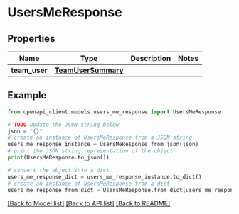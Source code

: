 # UsersMeResponse


## Properties

Name | Type | Description | Notes
------------ | ------------- | ------------- | -------------
**team_user** | [**TeamUserSummary**](TeamUserSummary.md) |  | 

## Example

```python
from openapi_client.models.users_me_response import UsersMeResponse

# TODO update the JSON string below
json = "{}"
# create an instance of UsersMeResponse from a JSON string
users_me_response_instance = UsersMeResponse.from_json(json)
# print the JSON string representation of the object
print(UsersMeResponse.to_json())

# convert the object into a dict
users_me_response_dict = users_me_response_instance.to_dict()
# create an instance of UsersMeResponse from a dict
users_me_response_from_dict = UsersMeResponse.from_dict(users_me_response_dict)
```
[[Back to Model list]](../README.md#documentation-for-models) [[Back to API list]](../README.md#documentation-for-api-endpoints) [[Back to README]](../README.md)


